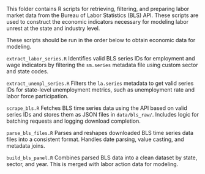 This folder contains R scripts for retrieving, filtering, and preparing labor market data from the Bureau of Labor Statistics (BLS) API. These scripts are used to construct the economic indicators necessary for modeling labor unrest at the state and industry level.

These scripts should be run in the order below to obtain economic data for modeling.

`extract_labor_series.R`
Identifies valid BLS series IDs for employment and wage indicators by filtering the `sm.series` metadata file using custom sector and state codes.

`extract_unempl_series.R`
Filters the `la.series` metadata to get valid series IDs for state-level unemployment metrics, such as unemployment rate and labor force participation.

`scrape_bls.R`
Fetches BLS time series data using the API based on valid series IDs and stores them as JSON files in `data/bls_raw/`. Includes logic for batching requests and logging download completion. 

`parse_bls_files.R`
Parses and reshapes downloaded BLS time series data files into a consistent format. Handles date parsing, value casting, and metadata joins.

`build_bls_panel.R`
Combines parsed BLS data into a clean dataset by state, sector, and year. This is merged with labor action data for modeling.




